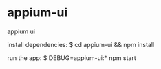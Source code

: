 # appium-ui
appium ui


install dependencies:
	$ cd appium-ui && npm install

run the app:
	$ DEBUG=appium-ui:* npm start
